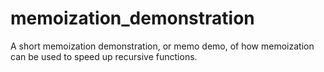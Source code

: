 # memoization_demonstration

A short memoization demonstration, or memo demo, of how memoization can be used to speed up recursive functions.
